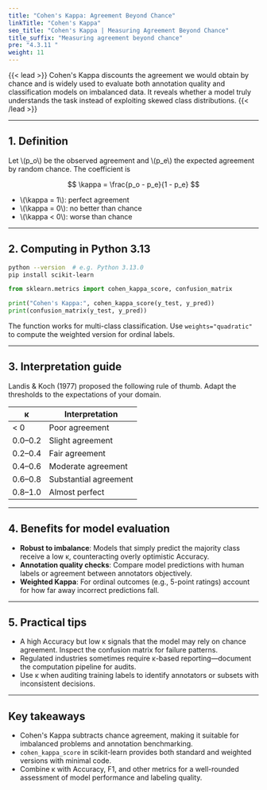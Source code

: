 ```yaml
---
title: "Cohen's Kappa: Agreement Beyond Chance"
linkTitle: "Cohen's Kappa"
seo_title: "Cohen's Kappa | Measuring Agreement Beyond Chance"
title_suffix: "Measuring agreement beyond chance"
pre: "4.3.11 "
weight: 11
---
```


{{< lead >}}
Cohen's Kappa discounts the agreement we would obtain by chance and is widely used to evaluate both annotation quality and classification models on imbalanced data. It reveals whether a model truly understands the task instead of exploiting skewed class distributions.
{{< /lead >}}

---

## 1. Definition
Let \\(p_o\\) be the observed agreement and \\(p_e\\) the expected agreement by random chance. The coefficient is

$$
\kappa = \frac{p_o - p_e}{1 - p_e}
$$

- \\(\kappa = 1\\): perfect agreement  
- \\(\kappa = 0\\): no better than chance  
- \\(\kappa < 0\\): worse than chance

---

## 2. Computing in Python 3.13
```bash
python --version  # e.g. Python 3.13.0
pip install scikit-learn
```

```python
from sklearn.metrics import cohen_kappa_score, confusion_matrix

print("Cohen's Kappa:", cohen_kappa_score(y_test, y_pred))
print(confusion_matrix(y_test, y_pred))
```

The function works for multi-class classification. Use `weights="quadratic"` to compute the weighted version for ordinal labels.

---

## 3. Interpretation guide
Landis & Koch (1977) proposed the following rule of thumb. Adapt the thresholds to the expectations of your domain.

| κ       | Interpretation        |
| ------- | --------------------- |
| < 0     | Poor agreement        |
| 0.0–0.2 | Slight agreement      |
| 0.2–0.4 | Fair agreement        |
| 0.4–0.6 | Moderate agreement    |
| 0.6–0.8 | Substantial agreement |
| 0.8–1.0 | Almost perfect        |

---

## 4. Benefits for model evaluation
- **Robust to imbalance**: Models that simply predict the majority class receive a low κ, counteracting overly optimistic Accuracy.
- **Annotation quality checks**: Compare model predictions with human labels or agreement between annotators objectively.
- **Weighted Kappa**: For ordinal outcomes (e.g., 5-point ratings) account for how far away incorrect predictions fall.

---

## 5. Practical tips
- A high Accuracy but low κ signals that the model may rely on chance agreement. Inspect the confusion matrix for failure patterns.
- Regulated industries sometimes require κ-based reporting—document the computation pipeline for audits.
- Use κ when auditing training labels to identify annotators or subsets with inconsistent decisions.

---

## Key takeaways
- Cohen's Kappa subtracts chance agreement, making it suitable for imbalanced problems and annotation benchmarking.
- `cohen_kappa_score` in scikit-learn provides both standard and weighted versions with minimal code.
- Combine κ with Accuracy, F1, and other metrics for a well-rounded assessment of model performance and labeling quality.
